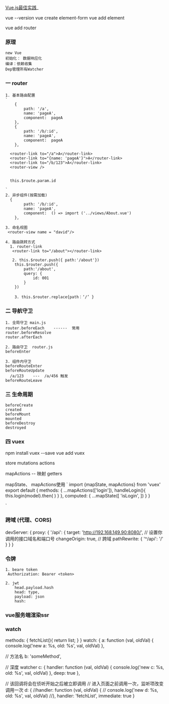 [Vue.js最佳实践](https://segmentfault.com/a/1190000014085613)_


vue --version 
vue create element-form
vue add element

vue add router


### 原理
    new Vue
    初始化： 数据响应化
    编译：依赖收集
    Dep管理所有Watcher

### 一 router
    1. 基本路由配置
    `
        {
            path: '/a',
            name: 'pageA',
            component:  pageA
        },
        {
            path: '/b/:id',
            name: 'pageA',
            component:  pageA
        },

      <router-link to="/a">A</router-link> 
      <router-link to="{name: 'pageA'}">A</router-link>
      <router-link to="/b/123">A</router-link> 
      <router-view /> 


      this.$route.param.id

    `
    2. 异步组件(按需加载)
      {
            path: '/b/:id',
            name: 'pageA',
            component:  () => import ('../views/About.vue')
        },

    3. 命名视图
     <router-view name = "david"/>

    4. 路由跳转方式
      1. router-link
       <router-link to="/about"></router-link>

       2. this.$router.push({ path:'/about'})
        this.$router.push({ 
            path:'/about',
            query: {
                id: 001
            }
        })

        3. this.$router.replace{path：‘/’ }
### 二 导航守卫
    1. 全局守卫 main.js
    router.beforeEach    ------  常用
    router.beforeResolve
    router.afterEach

    2. 路由守卫  router.js  
    beforeEnter

    3. 组件内守卫
    beforeRouteEnter
    beforeRouteUpdate
      /a/123    ---  /a/456 触发
    beforeRouteLeave


### 三 生命周期
    beforeCreate
    created
    beforeMount
    mounted
    beforeDestroy
    destroyed


### 四 vuex
npm install vuex --save
vue add vuex

store
mutations
actions

mapActions  -- 映射
getters


mapState、 mapActions使用
`
import {mapState, mapActions} from 'vuex'
export default {
    methods: {
        ...mapActions(['login']),
        handleLogin(){
            this.login(model).then(
            )
        }
    },
    computed: {
        ...mapState([
            'isLogin',
        ])
    }
}

  
`
### 跨域  (代理、CORS)

 devServer: {
      proxy: {
        '/api': {
            target: 'http://192.168.149.90:8080/', // 设置你调用的接口域名和端口号
            changeOrigin: true,     // 跨域
            pathRewrite: {
                '^/api': '/'          
            }
        }
      }

### 令牌
    1. beare token
     Authorization: Bearer <token>

    2. jwt
        head.payload.hash
        head: type, 
        payload: json
        hash: 


### vue服务端渲染ssr


### watch
methods: {
    fetchList(){
        return list;
    }
}
watch: {
  a: function (val, oldVal) {
    console.log('new a: %s, old: %s', val, oldVal)
  },
  
  // 方法名
  b: 'someMethod',
  
  // 深度 watcher
  c: {
    handler: function (val, oldVal) {
      console.log('new c: %s, old: %s', val, oldVal)
    },
    deep: true
  },
  
  // 该回调将会在侦听开始之后被立即调用
  // 进入页面之前调用一次，监听项改变调用一次
  d: {
    //handler: function (val, oldVal) {
    //  console.log('new d: %s, old: %s', val, oldVal)
    //},
    handler: 'fetchList',
    immediate: true
  }

